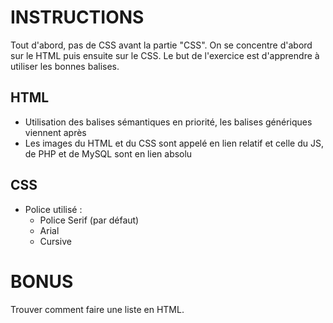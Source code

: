 # INSTRUCTIONS
Tout d'abord, pas de CSS avant la partie "CSS".
On se concentre d'abord sur le HTML puis ensuite sur le CSS.
Le but de l'exercice est d'apprendre à utiliser les bonnes balises.

## HTML
- Utilisation des balises sémantiques en priorité, les balises génériques viennent après
- Les images du HTML et du CSS sont appelé en lien relatif et celle du JS, de PHP et de MySQL sont en lien absolu

## CSS
- Police utilisé :
    - Police Serif (par défaut)
    - Arial
    - Cursive

# BONUS
Trouver comment faire une liste en HTML.
